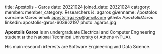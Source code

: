 title: Apostolis - Garos
date: 20221024
joined_date: 20221024
category: members
member_category: Researchers
id: agaros
givenname: Apostolos
surname: Garos
email: apostolisgaros@gmail.com
github: ApostolisGaros
linkedin: apostolis-garos-603902197
photo: agaros.jpg

**Apostolis Garos** is an undergraduate Electrical and Computer Engineering student at the National Technical University of Athens (NTUA). 

His main research interests are Software Engineering and Data Science.





